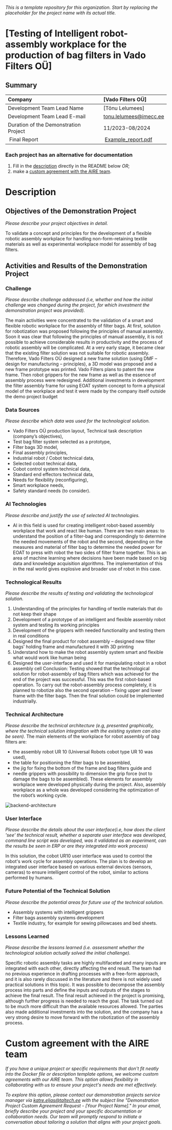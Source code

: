 *This is a template repository for this organization. Start by replacing the placeholder for the project name with its actual title.*

# [Testing of Intelligent robot-assembly workplace for the production of bag filters in Vado Filters OÜ]

## Summary
| Company | [Vado Filters OÜ] |
| :--- | :--- |
| Development Team Lead Name | [Tõnu Lelumees] |
| Development Team Lead E-mail | [tonu.lelumees@imecc.ee](mailto:email@example.com) |
| Duration of the Demonstration Project | 11/2023-08/2024|
| Final Report | [Example_report.pdf](https://github.com/ai-robotics-estonia/_project_template_/files/13800685/IC-One-Page-Project-Status-Report-10673_PDF.pdf) |

### Each project has an alternative for documentation
1. Fill in the [description](#description) directly in the README below *OR*;
2. make a [custom agreement with the AIRE team](#custom-agreement-with-the-AIRE-team).

# Description
## Objectives of the Demonstration Project
*Please describe your project objectives in detail.*

To validate a concept and principles for the development of a flexible robotic assembly workplace for handling non-form-retaining textile materials as well as experimental workplace model for assembly of bag filters.

## Activities and Results of the Demonstration Project
### Challenge
*Please describe challenge addressed (i.e, whether and how the initial challenge was changed during the project, for which investment the demonstration project was provided).*

The main activities were concentrated to the validation of a smart and flexible robotic workplace for the assembly of filter bags. 
At first, solution for robotization was proposed following the principles of manual assembly. Soon it was clear that following the principles of manual assembly, it is not possible to achieve considerable results in productivity and the process of robotic assembly will be complicated. At a very early stage, it became clear that the existing filter solution was not suitable for robotic assembly. Therefore, Vado Filters OÜ designed a new frame solution (using DMF – design for manufacturing – principles), a 3D model was proposed and a new frame prototype was printed. Vado Filters plans to patent the new frame.
Then robot grippers for the new frame as well as the essence of assembly process were redesigned.
Additional investments in development the filter assembly frame for using  EOAT system concept to form a physical model of the workplace and test it were made by the company itself outside the demo project budget


### Data Sources
*Please describe which data was used for the technological solution.*  
- Vado Filters OÜ production layout,
  Technical task description (company’s objectives),
- Test bag filter system selected as a prototype,
- Filter bags 3D model,
- Final assembly principles,
- Industrial robot / Cobot technical data,
- Selected cobot technical data,
- Cobot control system technical data,
- Standard end effectors technical data,
- Needs for flexibility (reconfiguring),
- Smart workplace needs,
- Safety standard needs (to consider).

### AI Technologies
*Please describe and justify the use of selected AI technologies.*
- AI in this field is used for creating intelligent robot-based assembly workplace that work and react like human. There are two main areas: to understand the position of a filter-bag and correspondingly to determine the needed movements of the robot and the second, depending on the measures and material of filter bag to determine the needed power for EOAT to press with robot the two sides of filter frame together. This is an area of machine learning where decisions have been made based on big data and knowledge acquisition algorithms. The implementation of this in the real world gives explosive and broader use of robot in this case. 

### Technological Results
*Please describe the results of testing and validating the technological solution.*

1.	Understanding of the principles for handling of textile materials that do not keep their shape 
2.	Development of a prototype of an intelligent and flexible assembly robot system and testing its working principles
3.	Development of the grippers with needed functionality and testing them in real conditions
4.	Designed the final product for robot assembly – designed new filter bags’ holding frame and manufactured it with 3D printing
5.	Understand how to make the robot assembly system smart and flexible what would work like human being
6.	Designed the user-interface and used it for manipulating robot in a robot assembly cell
Conclusion: Testing showed that the technological solution for robot-assembly of bag filters which was achieved for the end of the project was successful. This was the first robot-based operation. To carry out the robot-assembly process completely, it is planned to robotize also the second operation – fixing upper and lower frame with the filter bags. Then the final solution  could be implemented industrially.

### Technical Architecture
*Please describe the technical architecture (e.g, presented graphically, where the technical solution integration with the existing system can also be seen).*
The main elements of the workplace for robot assembly of bag filters are:
-	the assembly robot UR 10 (Universal Robots cobot type UR 10 was used), 
-	the table for positioning the filter bags to be assembled, 
-	the jig for fixing the bottom of the frame and bag filters guide and 
-	needle grippers with possibility to dimension the grip force (not to damage the bags to be assembled). 
These elements for assembly workplace were developed physically during the project. Also, assembly workplace as a whole was developed considering the optimization of the robot’s working cycle.  

![backend-architecture](https://github.com/ai-robotics-estonia/_project_template_/assets/15941300/6d405b21-3454-4bd3-9de5-d4daad7ac5b7)


### User Interface 
*Please describe the details about the user interface(i.e, how does the client 'see' the technical result, whether a separate user interface was developed, command line script was developed, was it validated as an experiment, can the results be seen in ERP or are they integrated into work process)*

In this solution, the cobot UR10 user interface was used to control the robot's work cycle for assembly operations. 
The plan is to develop an integrated user interface based on various external devices (sensors, cameras) to ensure intelligent control of the robot, similar to actions performed by humans.

### Future Potential of the Technical Solution
*Please describe the potential areas for future use of the technical solution.*
- Assembly systems with intelligent grippers
- Filter bags assembly systems development
- Textile industry, for example for sewing pillowcases and bed sheets.

### Lessons Learned
*Please describe the lessons learned (i.e. assessment whether the technological solution actually solved the initial challenge).*

Specific robotic assembly tasks are highly multifaceted and many inputs are integrated with each other, directly affecting the end result.
The team had no previous experience in drafting processes with a free-form approach, and it is also rarely discussed in the literature and there is not widely used practical solutions in this topic.
It was possible to decompose the assembly process into parts and define the inputs and outputs of the stages to achieve the final result.
The final result achieved in the project is promising, although further progress is needed to reach the goal. The task turned out to be much more difficult than the available resources allowed.
The parties also made additional investments into the solution, and the company has a very strong desire to move forward with the robotization of the assembly process.


# Custom agreement with the AIRE team
*If you have a unique project or specific requirements that don't fit neatly into the Docker file or description template options, we welcome custom agreements with our AIRE team. This option allows flexibility in collaborating with us to ensure your project's needs are met effectively.*

*To explore this option, please contact our demonstration projects service manager via katre.eljas@taltech.ee with the subject line "Demonstration Project Custom Agreement Request - [Your Project Name]." In your email, briefly describe your project and your specific documentation or collaboration needs. Our team will promptly respond to initiate a conversation about tailoring a solution that aligns with your project goals.*

